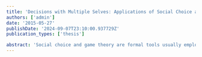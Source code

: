 ```yaml
---
title: 'Decisions with Multiple Selves: Applications of Social Choice and Game Theory to Decision Theory'
authors: ['admin']
date: '2015-05-27'
publishDate: '2024-09-07T23:10:00.937729Z'
publication_types: ['thesis']

abstract: 'Social choice and game theory are formal tools usually employed to study situations where there are multiple agents present. Game theory is used to model the strategic interactions of a group of individual agents in situations of conflict or cooperation, while social choice theory is concerned with aggregating the preferences or beliefs of a group of individual agents. Both frameworks stand in contrast to decision theory, which studies how an individual agent ought to make rational decisions given its preferences and beliefs. Recent literature, however, suggest the distinction is not so clear-cut and that social choice and game theory can be applied to some situations where only one agent is present. Building on previous results, Lattimore & Hutter (2014) treat sequential decisions as an extensive game with perfect information, and they show that a dynamically consistent agent must achieve a subgame perfect equilibrium against its future selves. Briggs (2010), instead, applies an impossibility theorem from voting theory to show that no decision procedure can meet certain desiderata. This result is achieved by treating the decision-maker’s possible future selves as the voters and candidates of an election. Details aside, the approach of these papers can be described in two steps: representing the decision-maker as a group of agents, existing at different times, each having their own preferences and beliefs; then applying tools usually reserved for multiple agents, such as social choice and game theory, to obtain results about single-agent decisions. This technique has been fruitful and, yet, no one to date has conducted a review of how tools from social choice or game theory can be applied to the decisions of an individual agent. This thesis fills such a gap in the literature, with particular attention to implications for reinforcement learning. The main contribution is to tie together results currently scattered across separate disciplines. Open problems are also identified and discussed.'
---
```


